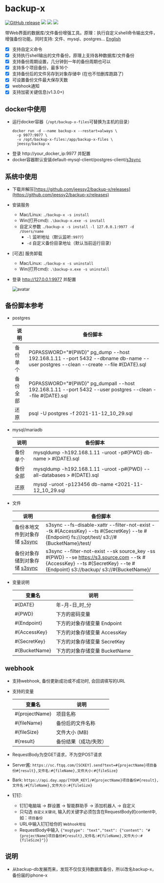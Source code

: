 # backup-x

<a href="https://github.com/jeessy2/backup-x/releases/latest"><img alt="GitHub release" src="https://img.shields.io/github/release/jeessy2/backup-x.svg?logo=github&style=flat-square"></a> <img src=https://goreportcard.com/badge/github.com/jeessy2/backup-x /> <img src=https://img.shields.io/docker/image-size/jeessy/backup-x /> <img src=https://img.shields.io/docker/pulls/jeessy/backup-x /> 

  带Web界面的数据库/文件备份增强工具。原理：执行自定义shell命令输出文件，增强备份功能。同时支持: 文件、mysql、postgres... [English](README-EN.md)
  - [x] 支持自定义命令
  - [x] 支持执行shell输出的文件备份，原理上支持各种数据库/文件备份
  - [x] 支持备份周期设置，几分钟到一年的备份周期也可以
  - [x] 支持多个项目备份，最多16个
  - [x] 支持备份后的文件另存到对象存储中 (在也不怕删库跑路了)
  - [x] 可设置备份文件最大保存天数
  - [x] webhook通知
  - [x] 支持加密关键信息(v1.3.0+)

## docker中使用
- 运行docker容器（`/opt/backup-x-files`可替换为主机的目录）
  ```
  docker run -d --name backup-x --restart=always \
    -p 9977:9977 \
    -v /opt/backup-x-files:/app/backup-x-files \
    jeessy/backup-x
  ```
- 登录 http://your_docker_ip:9977 并配置
- docker容器默认安装default-mysql-client/postgres-client/[s3sync](https://github.com/larrabee/s3sync)

## 系统中使用
- 下载并解压[https://github.com/jeessy2/backup-x/releases](https://github.com/jeessy2/backup-x/releases)
- 安装服务
  - Mac/Linux: `./backup-x -s install` 
  - Win(打开cmd): `.\backup-x.exe -s install`
  - 自定义参数 `./backup-x -s install -l 127.0.0.1:9977 -d /Users/name`
    - `-l` 监听地址（默认监听`:9977`）
    - `-d` 自定义备份目录地址（默认当前运行目录）
- [可选] 服务卸载
  - Mac/Linux: `./backup-x -s uninstall` 
  - Win(打开cmd): `.\backup-x.exe -s uninstall`
- 登录 http://127.0.0.1:9977 并配置

  ![avatar](https://raw.githubusercontent.com/jeessy2/backup-x/master/backup-x-web.png)

## 备份脚本参考
 - postgres

    |  说明   | 备份脚本  |
    |  ----  | ----  |
    | 备份单个  | PGPASSWORD="#{PWD}" pg_dump --host 192.168.1.11 --port 5432 --dbname db-name --user postgres --clean --create --file #{DATE}.sql |
    | 备份全部  | PGPASSWORD="#{PWD}" pg_dumpall --host 192.168.1.11 --port 5432 --user postgres --clean --file #{DATE}.sql |
    | 还原  | psql -U postgres -f 2021-11-12_10_29.sql |

 -  mysql/mariadb

    |  说明   | 备份脚本  |
    |  ----  | ----  |
    | 备份单个  | mysqldump -h192.168.1.11 -uroot -p#{PWD} db-name > #{DATE}.sql |
    | 备份全部  | mysqldump -h192.168.1.11 -uroot -p#{PWD} --all-databases > #{DATE}.sql |
    | 还原  | mysql -uroot -p123456 db-name <2021-11-12_10_29.sql |

 -  文件

    |  说明   | 备份脚本  |
    |  ----  | ----  |
    | 备份本地文件到对象存储 [s3sync](https://github.com/larrabee/s3sync) | s3sync --fs-disable-xattr --filter-not-exist --tk #{AccessKey} --ts #{SecretKey} --te #{Endpoint} fs:///opt/test/ s3://#{BucketName}/test/ |
    | 备份对象存储到对象存储 [s3sync](https://github.com/larrabee/s3sync) | s3sync --filter-not-exist --sk source_key -ss #{PWD} --se https://s3.source.com --tk #{AccessKey} --ts #{SecretKey} --te #{Endpoint} s3://backup/ s3://#{BucketName}/ |

  - 变量说明

    |  变量名   | 说明  |
    |  ----  | ----  |
    |  #{DATE}  | 年-月-日_时_分  |
    |  #{PWD}   | 下方的密码变量  |
    |  #{Endpoint}  | 下方的对象存储变量 Endpoint  |
    |  #{AccessKey}  | 下方的对象存储变量 AccessKey  |
    |  #{SecretKey}  | 下方的对象存储变量 SecretKey  |
    |  #{BucketName}  | 下方的对象存储变量 BucketName  |
## webhook
- 支持webhook, 备份更新成功或不成功时, 会回调填写的URL
- 支持的变量

  |  变量名   | 说明  |
  |  ----  | ----  |
  | #{projectName}  | 项目名称 |
  | #{fileName}  | 备份后的文件名称 |
  | #{fileSize}  | 文件大小 (MB) |
  | #{result}  | 备份结果（成功/失败） |

- RequestBody为空GET请求，不为空POST请求
- Server酱: `https://sc.ftqq.com/[SCKEY].send?text=#{projectName}项目备份#{result},文件名:#{fileName},文件大小:#{fileSize}`
- Bark: `https://api.day.app/[YOUR_KEY]/#{projectName}项目备份#{result},文件名:#{fileName},文件大小:#{fileSize}`
- 钉钉:
  - 钉钉电脑端 -> 群设置 -> 智能群助手 -> 添加机器人 -> 自定义
  - 只勾选 `自定义关键词`, 输入的关键字必须包含在RequestBody的content中, 如：`项目备份`
  - URL中输入钉钉给你的 `Webhook地址`
  - RequestBody中输入 `{"msgtype": "text","text": {"content": "#{projectName}项目备份#{result},文件名:#{fileName},文件大小:#{fileSize}"}}`

## 说明
  - 从backup-db发展而来，发现不仅仅支持数据库备份，所以改名backup-x，备份届的iphone-x
